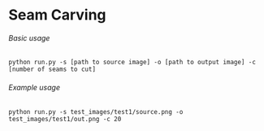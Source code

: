 # Seam Carving

###### Basic usage
`python run.py -s [path to source image] -o [path to output image] -c [number of seams to cut]`

###### Example usage
`python run.py -s test_images/test1/source.png -o test_images/test1/out.png -c 20`
